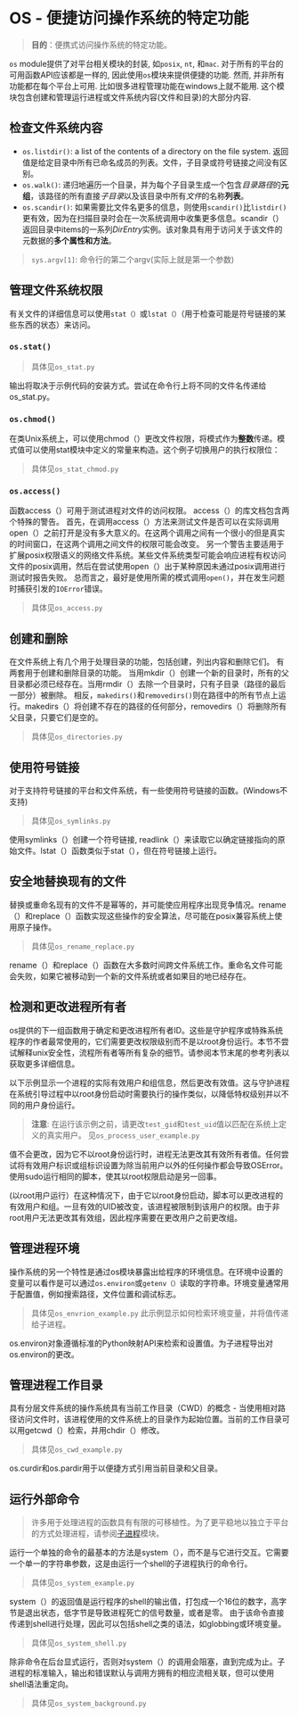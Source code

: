 # OS - 便捷访问操作系统的特定功能

> **目的**：便携式访问操作系统的特定功能。

`os` module提供了对平台相关模块的封装, 如`posix`, `nt`, 和`mac`. 对于所有的平台的可用函数API应该都是一样的, 因此使用`os`模块来提供便捷的功能. 然而, 并非所有功能都在每个平台上可用. 比如很多进程管理功能在windows上就不能用.
这个模块包含创建和管理运行进程或文件系统内容(文件和目录)的大部分内容.


## 检查文件系统内容

- `os.listdir()`: a list of the contents of a directory on the file system. 返回值是给定目录中所有已命名成员的列表。文件，子目录或符号链接之间没有区别。
- `os.walk()`: 递归地遍历一个目录，并为每个子目录生成一个包含*目录路径*的**元组**，该路径的所有直接*子目录*以及该目录中所有*文件*的名称**列表**。
- `os.scandir()`: 如果需要比文件名更多的信息，则使用`scandir()`比`listdir()`更有效，因为在扫描目录时会在一次系统调用中收集更多信息。scandir（）返回目录中items的一系列*DirEntry*实例。该对象具有用于访问关于该文件的元数据的**多个属性和方法**。

> `sys.argv[1]`: 命令行的第二个argv(实际上就是第一个参数)
## 管理文件系统权限

有关文件的详细信息可以使用`stat（）`或`lstat（）`（用于检查可能是符号链接的某些东西的状态）来访问。

### `os.stat()`

> 具体见`os_stat.py`

输出将取决于示例代码的安装方式。尝试在命令行上将不同的文件名传递给os_stat.py。

### `os.chmod()`

在类Unix系统上，可以使用chmod（）更改文件权限，将模式作为**整数**传递。模式值可以使用stat模块中定义的常量来构造。这个例子切换用户的执行权限位：

> 具体见`os_stat_chmod.py`

### `os.access()`

函数access（）可用于测试进程对文件的访问权限。
access（）的库文档包含两个特殊的警告。
首先，在调用access（）方法来测试文件是否可以在实际调用open（）之前打开是没有多大意义的。在这两个调用之间有一个很小的但是真实的时间窗口，在这两个调用之间文件的权限可能会改变。
另一个警告主要适用于扩展posix权限语义的网络文件系统。某些文件系统类型可能会响应进程有权访问文件的posix调用，然后在尝试使用open（）出于某种原因未通过posix调用进行测试时报告失败。
总而言之，最好是使用所需的模式调用`open()`，并在发生问题时捕获引发的`IOError`错误。

> 具体见`os_access.py`

## 创建和删除

在文件系统上有几个用于处理目录的功能，包括创建，列出内容和删除它们。
有两套用于创建和删除目录的功能。
当用mkdir（）创建一个新的目录时，所有的父目录都必须已经存在。当用rmdir（）去除一个目录时，只有子目录（路径的最后一部分）被删除。
相反，`makedirs()`和`removedirs()`则在路径中的所有节点上运行。makedirs（）将创建不存在的路径的任何部分，removedirs（）将删除所有父目录，只要它们是空的。

> 具体见`os_directories.py`

## 使用符号链接

对于支持符号链接的平台和文件系统，有一些使用符号链接的函数。(Windows不支持)

> 具体见`os_symlinks.py`

使用symlinks（）创建一个符号链接, readlink（）来读取它以确定链接指向的原始文件。lstat（）函数类似于stat（），但在符号链接上运行。

## 安全地替换现有的文件

替换或重命名现有的文件不是幂等的，并可能使应用程序出现竞争情况。rename（）和replace（）函数实现这些操作的安全算法，尽可能在posix兼容系统上使用原子操作。

> 具体见`os_rename_replace.py`

rename（）和replace（）函数在大多数时间跨文件系统工作。重命名文件可能会失败，如果它被移动到一个新的文件系统或者如果目的地已经存在。

## 检测和更改进程所有者

os提供的下一组函数用于确定和更改进程所有者ID。这些是守护程序或特殊系统程序的作者最常使用的，它们需要更改权限级别而不是以root身份运行。本节不尝试解释unix安全性，流程所有者等所有复杂的细节。请参阅本节末尾的参考列表以获取更多详细信息。

以下示例显示一个进程的实际有效用户和组信息，然后更改有效值。这与守护进程在系统引导过程中以root身份启动时需要执行的操作类似，以降低特权级别并以不同的用户身份运行。

> **注意**:
> 在运行该示例之前，请更改`test_gid`和`test_uid`值以匹配在系统上定义的真实用户。
> 见`os_process_user_example.py`

值不会更改，因为它不以root身份运行时，进程无法更改其有效所有者值。任何尝试将有效用户标识或组标识设置为除当前用户以外的任何操作都会导致OSError。使用sudo运行相同的脚本，使其以root权限启动是另一回事。

(以root用户运行）在这种情况下，由于它以root身份启动，脚本可以更改进程的有效用户和组。一旦有效的UID被改变，该进程被限制到该用户的权限。由于非root用户无法更改其有效组，因此程序需要在更改用户之前更改组。

## 管理进程环境

操作系统的另一个特性是通过os模块暴露出给程序的环境信息。在环境中设置的变量可以看作是可以通过`os.environ`或`getenv（）`读取的字符串。环境变量通常用于配置值，例如搜索路径，文件位置和调试标志。

> 具体见`os_envrion_example.py`
> 此示例显示如何检索环境变量，并将值传递给子进程。

os.environ对象遵循标准的Python映射API来检索和设置值。为子进程导出对os.environ的更改。

## 管理进程工作目录

具有分层文件系统的操作系统具有当前工作目录（CWD）的概念 - 当使用相对路径访问文件时，该进程使用的文件系统上的目录作为起始位置。当前的工作目录可以用getcwd（）检索，并用chdir（）修改。

> 具体见`os_cwd_example.py`

os.curdir和os.pardir用于以便捷方式引用当前目录和父目录。

## 运行外部命令

> 许多用于处理进程的函数具有有限的可移植性。为了更平稳地以独立于平台的方式处理进程，请参阅[子进程](https://pymotw.com/3/subprocess/index.html#module-subprocess)模块。

运行一个单独的命令的最基本的方法是system（），而不是与它进行交互。它需要一个单一的字符串参数，这是由运行一个shell的子进程执行的命令行。

> 具体见`os_system_example.py`

system（）的返回值是运行程序的shell的输出值，打包成一个16位的数字，高字节是退出状态，低字节是导致进程死亡的信号数量，或者是零。
由于该命令直接传递到shell进行处理，因此可以包括shell之类的语法，如globbing或环境变量。

> 具体见`os_system_shell.py`

除非命令在后台显式运行，否则对system（）的调用会阻塞，直到完成为止。子进程的标准输入，输出和错误默认与调用方拥有的相应流相关联，但可以使用shell语法重定向。

> 具体见`os_system_background.py`